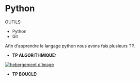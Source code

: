 # Python

OUTILS:

- Python
- Git

Afin d'apprendre le langage python nous avons fais plusieurs TP.

- <b>TP ALGORITHMIQUE:</b>

<a href="https://www.casimages.com/i/19040303541524761116186526.png.html" target="_blank" title="hebergement d'image"><img src="https://nsm09.casimages.com/img/2019/04/03//19040303541524761116186526.png" border="0" alt="hebergement d'image" /></a>








- <b>TP BOUCLE:</b>
